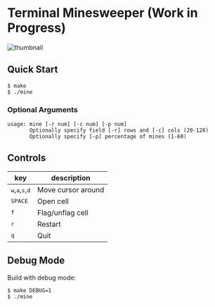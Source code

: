 # Terminal Minesweeper (Work in Progress)

![thumbnail](./thumbnail.png)

## Quick Start

```console
$ make
$ ./mine
```
### Optional Arguments

```
usage: mine [-r num] [-c num] [-p num]
       Optionally specify field [-r] rows and [-c] cols (20-128)
       Optionally specify [-p] percentage of mines (1-60) 
```

## Controls

| key                                                 | description        |
|-----------------------------------------------------|--------------------|
| <kbd>w</kbd>,<kbd>a</kbd>,<kbd>s</kbd>,<kbd>d</kbd> | Move cursor around |
| <kbd>SPACE</kbd>                                    | Open cell          |
| <kbd>f</kbd>                                        | Flag/unflag cell   |
| <kbd>r</kbd>                                        | Restart            |
| <kbd>q</kbd>                                        | Quit               |

## Debug Mode

Build with debug mode:

```console
$ make DEBUG=1
$ ./mine
```
